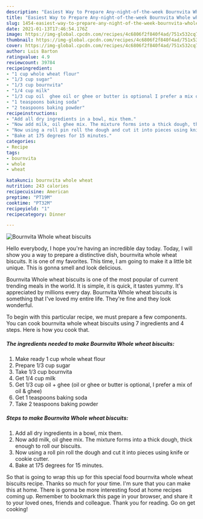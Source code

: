 ```yaml
---
description: "Easiest Way to Prepare Any-night-of-the-week Bournvita Whole wheat biscuits"
title: "Easiest Way to Prepare Any-night-of-the-week Bournvita Whole wheat biscuits"
slug: 1454-easiest-way-to-prepare-any-night-of-the-week-bournvita-whole-wheat-biscuits
date: 2021-01-13T17:46:54.176Z
image: https://img-global.cpcdn.com/recipes/4c6806f2f840f4ad/751x532cq70/bournvita-whole-wheat-biscuits-recipe-main-photo.jpg
thumbnail: https://img-global.cpcdn.com/recipes/4c6806f2f840f4ad/751x532cq70/bournvita-whole-wheat-biscuits-recipe-main-photo.jpg
cover: https://img-global.cpcdn.com/recipes/4c6806f2f840f4ad/751x532cq70/bournvita-whole-wheat-biscuits-recipe-main-photo.jpg
author: Luis Barton
ratingvalue: 4.9
reviewcount: 39784
recipeingredient:
- "1 cup whole wheat flour"
- "1/3 cup sugar"
- "1/3 cup bournvita"
- "1/4 cup milk"
- "1/3 cup oil  ghee oil or ghee or butter is optional I prefer a mix of oil  ghee"
- "1 teaspoons baking soda"
- "2 teaspoons baking powder"
recipeinstructions:
- "Add all dry ingredients in a bowl, mix them."
- "Now add milk, oil ghee mix. The mixture forms into a thick dough, thick enough to roll our biscuits."
- "Now using a roll pin roll the dough and cut it into pieces using knife or cookie cutter."
- "Bake at 175 degrees for 15 minutes."
categories:
- Recipe
tags:
- bournvita
- whole
- wheat

katakunci: bournvita whole wheat 
nutrition: 243 calories
recipecuisine: American
preptime: "PT19M"
cooktime: "PT32M"
recipeyield: "1"
recipecategory: Dinner

---
```



![Bournvita Whole wheat biscuits](https://img-global.cpcdn.com/recipes/4c6806f2f840f4ad/751x532cq70/bournvita-whole-wheat-biscuits-recipe-main-photo.jpg)

Hello everybody, I hope you're having an incredible day today. Today, I will show you a way to prepare a distinctive dish, bournvita whole wheat biscuits. It is one of my favorites. This time, I am going to make it a little bit unique. This is gonna smell and look delicious.

Bournvita Whole wheat biscuits is one of the most popular of current trending meals in the world. It is simple, it is quick, it tastes yummy. It's appreciated by millions every day. Bournvita Whole wheat biscuits is something that I've loved my entire life. They're fine and they look wonderful.




To begin with this particular recipe, we must prepare a few components. You can cook bournvita whole wheat biscuits using 7 ingredients and 4 steps. Here is how you cook that.

<!--inarticleads1-->

##### The ingredients needed to make Bournvita Whole wheat biscuits:

1. Make ready 1 cup whole wheat flour
1. Prepare 1/3 cup sugar
1. Take 1/3 cup bournvita
1. Get 1/4 cup milk
1. Get 1/3 cup oil + ghee (oil or ghee or butter is optional, I prefer a mix of oil &amp; ghee)
1. Get 1 teaspoons baking soda
1. Take 2 teaspoons baking powder




<!--inarticleads2-->

##### Steps to make Bournvita Whole wheat biscuits:

1. Add all dry ingredients in a bowl, mix them.
1. Now add milk, oil ghee mix. The mixture forms into a thick dough, thick enough to roll our biscuits.
1. Now using a roll pin roll the dough and cut it into pieces using knife or cookie cutter.
1. Bake at 175 degrees for 15 minutes.




So that is going to wrap this up for this special food bournvita whole wheat biscuits recipe. Thanks so much for your time. I'm sure that you can make this at home. There is gonna be more interesting food at home recipes coming up. Remember to bookmark this page in your browser, and share it to your loved ones, friends and colleague. Thank you for reading. Go on get cooking!
